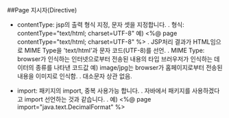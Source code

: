 ##Page 지시자(Directive)
   - contentType: jsp의 출력 형식 지정, 문자 셋을 지정합니다. 
     . 형식: contentType="text/html; charset=UTF-8" 
       예) <%@ page contentType="text/html; charset=UTF-8" %> 
     . JSP처리 결과가 HTML임으로 MIME Type을 'text/html'과
      문자 코드(UTF-8)를 선언.
     . MIME Type: browser가 인식하는 인터넷으로부터 전송된 내용의 타입 
       브러우저가 인식하는 데이터의 종류를 나타낸 코드값 
       예) image/jpg는 browser가 홈페이지로부터 전송된 내용을 이미지로 인식함.
     . 대소문자 상관 없음.

   - import: 패키지의 import, 중복 사용가능 합니다. 
     . 자바에서 패키지를 사용하겠다고 import 선언하는 것과 같습니다. 
     . 예) <%@ page import="java.text.DecimalFormat" %> 
